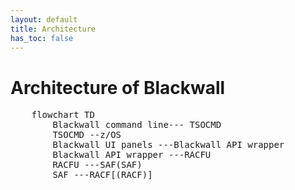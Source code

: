 ```yaml
---
layout: default
title: Architecture
has_toc: false
---
```


# Architecture of Blackwall

<pre class="mermaid">
    flowchart TD
        Blackwall command line--- TSOCMD
        TSOCMD --z/OS
        Blackwall UI panels ---Blackwall API wrapper
        Blackwall API wrapper ---RACFU
        RACFU ---SAF(SAF)
        SAF ---RACF[(RACF)]
</pre>
